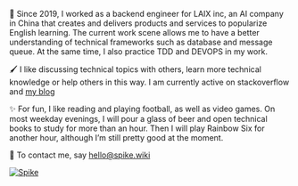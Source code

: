 🚀 Since 2019, I worked as a backend engineer for LAIX inc, an AI company in China that creates and delivers products and services to popularize English learning. The current work scene allows me to have a better understanding of technical frameworks such as database and message queue. At the same time, I also practice TDD and DEVOPS in my work.

🖌 I like discussing technical topics with others, learn more technical knowledge or help others in this way. I am currently active on stackoverflow and [my blog](http://www.forcoding.club)

✨ For fun, I like reading and playing football, as well as video games. On most weekday evenings, I will pour a glass of beer and open technical books to study for more than an hour. Then I will play Rainbow Six for another hour, although I’m still pretty good at the moment.

💌 To contact me, say hello@spike.wiki

[![Spike](https://github-readme-stackoverflow.vercel.app/?userID=13625298&layout=compact)](https://stackoverflow.com/users/13625298/spikie)

